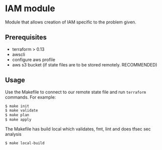 # IAM module

Module that allows creation of IAM specific to the problem given.

## Prerequisites

- terraform > 0.13	
- awscli
- configure aws profile
- aws s3 bucket (if state files are to be stored remotely. RECOMMENDED)

## Usage

Use the Makefile to connect to our remote state file and run `terraform` commands. For example:

```Bash
$ make init 
$ make validate 
$ make plan 
$ make apply
```
The Makefile has build local which validates, fmt, lint and does tfsec sec analysis

```Bash
$ make local-build 
```

